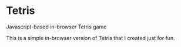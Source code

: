 # Tetris
Javascript-based in-browser Tetris game

This is a simple in-browser version of Tetris that I created just for fun.
